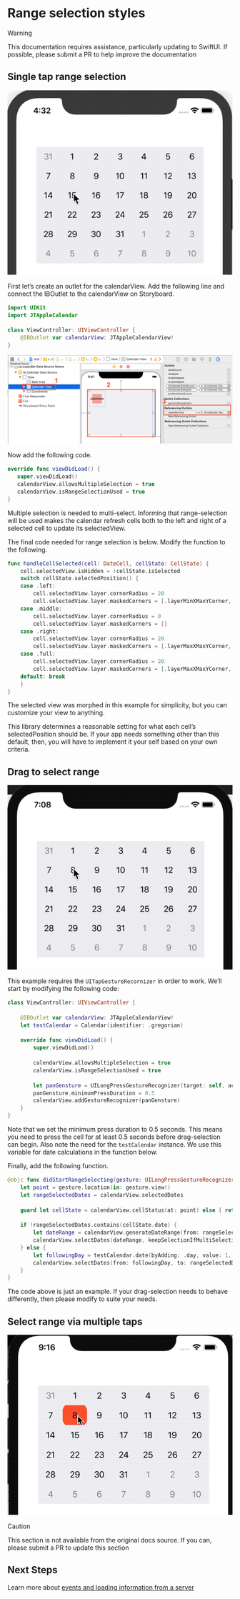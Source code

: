 # Range selection styles

> [!WARNING]
> This documentation requires assistance, particularly updating to SwiftUI. If possible, please submit a PR to help improve the documentation

## Single tap range selection

![single tap range selection](./images/image1.gif)

First let’s create an outlet for the calendarView. Add the following line and connect the IBOutlet to the calendarView on Storyboard.

```swift
import UIKit
import JTAppleCalendar

class ViewController: UIViewController {
    @IBOutlet var calendarView: JTAppleCalendarView!
}
```

![connect IBOutlet](./images/image2.png)

Now add the following code.

```swift
override func viewDidLoad() {
   super.viewDidLoad()
   calendarView.allowsMultipleSelection = true
   calendarView.isRangeSelectionUsed = true
}
```

Multiple selection is needed to multi-select. Informing that range-selection will be used makes the calendar refresh cells both to the left and right of a selected cell to update its selectedView.

The final code needed for range selection is below. Modify the function to the following.

```swift
func handleCellSelected(cell: DateCell, cellState: CellState) {
    cell.selectedView.isHidden = !cellState.isSelected
    switch cellState.selectedPosition() {
    case .left:
        cell.selectedView.layer.cornerRadius = 20
        cell.selectedView.layer.maskedCorners = [.layerMinXMaxYCorner, .layerMinXMinYCorner]
    case .middle:
        cell.selectedView.layer.cornerRadius = 0
        cell.selectedView.layer.maskedCorners = []
    case .right:
        cell.selectedView.layer.cornerRadius = 20
        cell.selectedView.layer.maskedCorners = [.layerMaxXMaxYCorner, .layerMaxXMinYCorner]
    case .full:
        cell.selectedView.layer.cornerRadius = 20
        cell.selectedView.layer.maskedCorners = [.layerMaxXMaxYCorner, .layerMaxXMinYCorner, .layerMinXMaxYCorner, .layerMinXMinYCorner]
    default: break
    }
}
```

The selected view was morphed in this example for simplicity, but you can customize your view to anything.

This library determines a reasonable setting for what each cell’s selectedPosition should be. If your app needs something other than this default, then, you will have to implement it your self based on your own criteria.

## Drag to select range

![drag on screen to select range](./images/image3.gif)

This example requires the `UITapGestureRecornizer` in order to work. We’ll start by modifying the following code:

```swift
class ViewController: UIViewController {

    @IBOutlet var calendarView: JTAppleCalendarView!
    let testCalendar = Calendar(identifier: .gregorian)

    override func viewDidLoad() {
        super.viewDidLoad()

        calendarView.allowsMultipleSelection = true
        calendarView.isRangeSelectionUsed = true

        let panGensture = UILongPressGestureRecognizer(target: self, action: #selector(didStartRangeSelecting(gesture:)))
        panGensture.minimumPressDuration = 0.5
        calendarView.addGestureRecognizer(panGensture)
    }
}
```

Note that we set the minimum press duration to 0.5 seconds. This means you need to press the cell for at least 0.5 seconds before drag-selection can begin. Also note the need for the `testCalendar` instance. We use this variable for date calculations in the function below.

Finally, add the following function.

```swift
@objc func didStartRangeSelecting(gesture: UILongPressGestureRecognizer) {
    let point = gesture.location(in: gesture.view!)
    let rangeSelectedDates = calendarView.selectedDates

    guard let cellState = calendarView.cellStatus(at: point) else { return }

    if !rangeSelectedDates.contains(cellState.date) {
        let dateRange = calendarView.generateDateRange(from: rangeSelectedDates.first ?? cellState.date, to: cellState.date)
        calendarView.selectDates(dateRange, keepSelectionIfMultiSelectionAllowed: true)
    } else {
        let followingDay = testCalendar.date(byAdding: .day, value: 1, to: cellState.date)!
        calendarView.selectDates(from: followingDay, to: rangeSelectedDates.last!, keepSelectionIfMultiSelectionAllowed: false)
    }
}
```

The code above is just an example. If your drag-selection needs to behave differently, then please modify to suite your needs.

## Select range via multiple taps

![selct range via multiple taps](./images/image4.gif)

> [!CAUTION]
> This section is not available from the original docs source. If you can, please submit a PR to update this section

## Next Steps

Learn more about [events and loading information from a server]()
